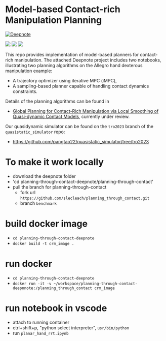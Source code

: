 # Model-based Contact-rich Manipulation Planning
[![Deepnote](https://deepnote.com/buttons/launch-in-deepnote.svg)](https://deepnote.com/workspace/pang-a928705f-1da7-4aa9-a64c-e5cdfb9b162e/project/planning-through-contact-c39756a2-acd7-4fb0-8443-38625de2db2e/notebook/allegro_hand_irs_mpc-f9677ed681c742b0b6577c7f1f86d4cc)

![](/media/planar_hand.gif) ![](/media/allegro_hand_ball.gif) ![](/media/allegro_hand_door.gif)

This repo provides implementation of model-based planners for contact-rich manipulation. The attached Deepnote project includes two notebooks, illustrating two planning algorithms on the Allegro hand dexterous manipulation example:
- A trajectory optimizer using iterative MPC (iMPC),
- A sampling-based planner capable of handling contact dynamics constraints. 

Details of the planning algorithms can be found in 
- [Global Planning for Contact-Rich Manipulation via
Local Smoothing of Quasi-dynamic Contact Models](https://arxiv.org/abs/2206.10787), currently under review.

Our quasidynamic simulator can be found on the `tro2023` branch of the `quasistatic_simulator` repo:
- https://github.com/pangtao22/quasistatic_simulator/tree/tro2023


# To make it work locally
- download the deepnote folder
- 'cd planning-through-contact-deepnote/planning-through-contact'
- pull the branch for planning-through-contact 
    - fork url `https://github.com/slecleach/planning_through_contact.git`
    - branch `benchmark`

# build docker image 
- `cd planning-through-contact-deepnote`
- `docker build -t crm_image .`

# run docker 
- `cd planning-through-contact-deepnote`
- `docker run -it -v ~/workspace/planning-through-contact-deepnnote:/planning_through_contact crm_image`

# run notebook in vscode
- attach to running container
- ctrl+shift+p, "python select interpreter", `usr/bin/python`
- run `planar_hand_rrt.ipynb`